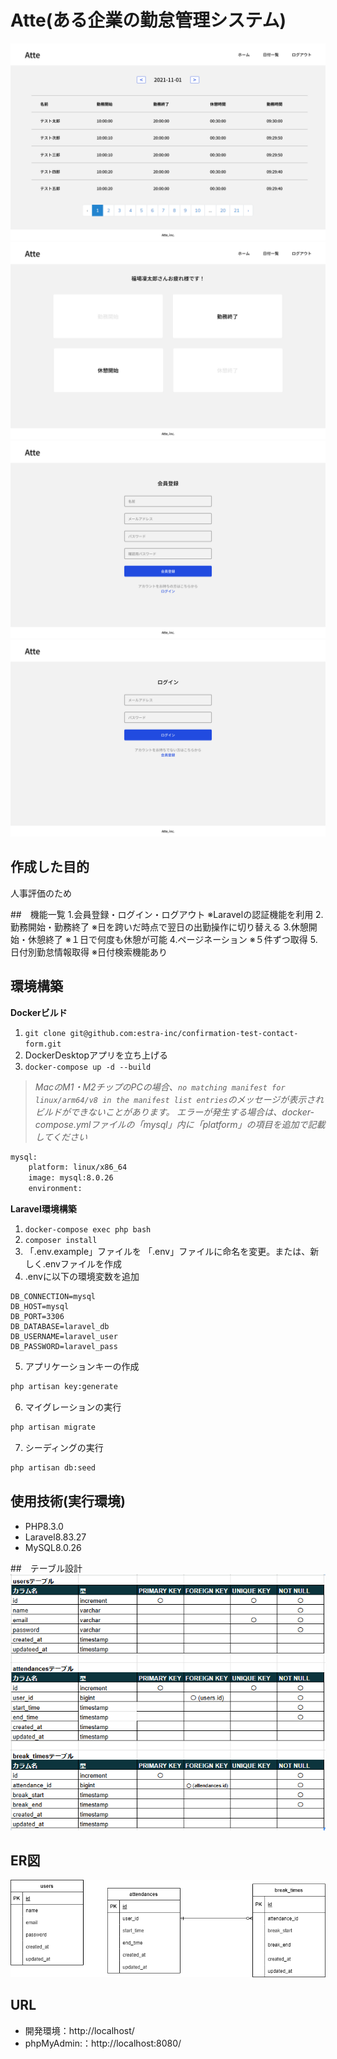 # Atte(ある企業の勤怠管理システム)
<img src="src/img/date.png" alt="date">
<img src="src/img/stamp.png" alt="stamp">
<img src="src/img/register.png" alt="register">
<img src="src/img/login.png" alt="login">

## 作成した目的
人事評価のため

##　機能一覧
1.会員登録・ログイン・ログアウト
※Laravelの認証機能を利用
2.勤務開始・勤務終了
※日を跨いだ時点で翌日の出勤操作に切り替える
3.休憩開始・休憩終了
※１日で何度も休憩が可能
4.ページネーション
※５件ずつ取得
5.日付別勤怠情報取得
※日付検索機能あり

## 環境構築
**Dockerビルド**
1. `git clone git@github.com:estra-inc/confirmation-test-contact-form.git`
2. DockerDesktopアプリを立ち上げる
3. `docker-compose up -d --build`

> *MacのM1・M2チップのPCの場合、`no matching manifest for linux/arm64/v8 in the manifest list entries`のメッセージが表示されビルドができないことがあります。
エラーが発生する場合は、docker-compose.ymlファイルの「mysql」内に「platform」の項目を追加で記載してください*
``` bash
mysql:
    platform: linux/x86_64
    image: mysql:8.0.26
    environment:
```

**Laravel環境構築**
1. `docker-compose exec php bash`
2. `composer install`
3. 「.env.example」ファイルを 「.env」ファイルに命名を変更。または、新しく.envファイルを作成
4. .envに以下の環境変数を追加
``` text
DB_CONNECTION=mysql
DB_HOST=mysql
DB_PORT=3306
DB_DATABASE=laravel_db
DB_USERNAME=laravel_user
DB_PASSWORD=laravel_pass
```
5. アプリケーションキーの作成
``` bash
php artisan key:generate
```

6. マイグレーションの実行
``` bash
php artisan migrate
```

7. シーディングの実行
``` bash
php artisan db:seed
```

## 使用技術(実行環境)
- PHP8.3.0
- Laravel8.83.27
- MySQL8.0.26

##　テーブル設計
<img src="src/img/table.png" alt="table">

## ER図
![ER図](src/erd.png)

## URL
- 開発環境：http://localhost/
- phpMyAdmin:：http://localhost:8080/